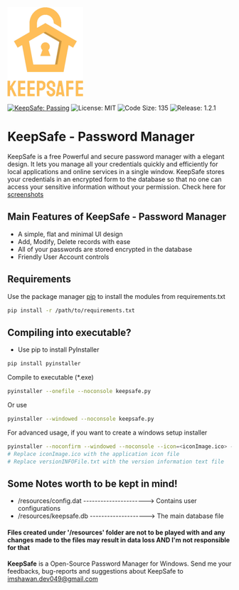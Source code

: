 
  <img src="/src/mainICO.png" height="200" align="centre">

[![KeepSafe: Passing](https://img.shields.io/badge/KeepSafe-Passing-lightgreen)](https://github.com/imshawan/keepsafe-passwordmanager)
![License: MIT](https://img.shields.io/badge/License-MIT-Green)
![Code Size: 135](https://img.shields.io/badge/Code%20Size-195KB-blue)
![Release: 1.2.1](https://img.shields.io/badge/Release-1.3.1-informational)

# KeepSafe - Password Manager

KeepSafe is a free Powerful and secure password manager with a elegant design. It lets you manage all your credentials quickly and efficiently for local applications and online services in a single window. KeepSafe stores your credentials in an encrypted form to the database so that no one can access your sensitive information without your permission. Check here for <a href="/src/"> screenshots </a>

## Main Features of KeepSafe - Password Manager

* A simple, flat and minimal UI design
* Add, Modify, Delete records with ease
* All of your passwords are stored encrypted in the database
* Friendly User Account controls

## Requirements
Use the package manager [pip](https://pip.pypa.io/en/stable/) to install the modules from requirements.txt
```bash
pip install -r /path/to/requirements.txt
```
## Compiling into executable?
* Use pip to install PyInstaller
```bash
pip install pyinstaller
```
Compile to executable (*.exe) 
```bash
pyinstaller --onefile --noconsole keepsafe.py
```
Or use

```bash
pyinstaller --windowed --noconsole keepsafe.py
```
For advanced usage, if you want to create a windows setup installer
```bash
pyinstaller --noconfirm --windowed --noconsole --icon=<iconImage.ico> --version-file=<versionINFOFile.txt> keepsafe.py
# Replace iconImage.ico with the application icon file
# Replace versionINFOFile.txt with the version information text file
```
  
## Some Notes worth to be kept in mind!

* /resources/config.dat ----------------------> Contains user configurations
* /resources/keepsafe.db --------------------> The main database file

#### Files created under '/resources' folder are not to be played with and any changes made to the files may result in data loss AND I'm not responsible for that

<b>KeepSafe</b> is a Open-Source Password Manager for Windows. Send me your feedbacks, bug-reports and suggestions about KeepSafe to <a href="mailto:imshawan.dev049@gmail.com">imshawan.dev049@gmail.com</a>
